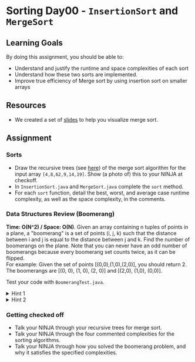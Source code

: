 # Sorting Day00 - `InsertionSort` and `MergeSort`

## Learning Goals

By doing this assignment, you should be able to:

* Understand and justify the runtime and space complexities of each sort
* Understand how these two sorts are implemented.
* Improve true efficiency of Merge sort by using insertion sort on smaller arrays
  
## Resources

* We created a set of [slides](https://docs.google.com/presentation/d/1hJTO3d5spM1QZKrWfw5P5u_nkAtMmQEFYrKT-Dbah3M/edit?usp=sharing) to help you visualize merge sort.

## Assignment

### Sorts

- Draw the recursive trees (see [here](https://docs.google.com/presentation/d/1hJTO3d5spM1QZKrWfw5P5u_nkAtMmQEFYrKT-Dbah3M/edit?usp=sharing)) of the merge sort algorithm for the input array `[4,8,62,9,14,19]`. Show (a photo of) this to your NINJA at checkoff.
- In `InsertionSort.java` and `MergeSort.java` complete the `sort` method.
- For each `sort` function, detail the best, worst, and average case runtime complexity, as well as the space complexity, in the comments.

### Data Structures Review (Boomerang)

**Time: O(N^2) / Space: O(N)**.  Given an array containing n tuples of points in a plane, a "boomerang" is a set of points (i, j, k) such that the distance between i and j is equal to the distance between j and k.  Find the number of boomerangs on the plane. Note that you can never have an odd number of boomerangs because every boomerang set counts twice, as it can be flipped.<br />
For example: Given the set of points [(0,0),(1,0),(2,0)], you should return 2.  The boomerangs are [(0, 0), (1, 0), (2, 0)] and [(2,0), (1,0), (0,0)].<br />

Test your code with `BoomerangTest.java`.

<details> 
  <summary>Hint 1</summary>
    If you have n points equidistant from point j, then there are n*(n-1) total boomerangs with j at the center. 
</details>

<details> 
  <summary>Hint 2</summary>
    How can you use Hashmaps to your advantage for this problem?
</details>

### Getting checked off

- Talk your NINJA through your recursive trees for merge sort.
- Talk your NINJA through the four commented complexities for the sorting algorithms.
- Talk your NINJA through how you solved the boomerang problem, and why it satisfies the specified complexities.


